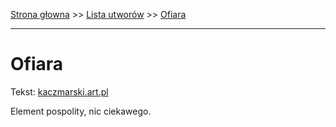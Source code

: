 [Strona głowna](../index.md) >> [Lista utworów](../list.md) >> [Ofiara](382.md)

---

# Ofiara

Tekst: [kaczmarski.art.pl](https://www.kaczmarski.art.pl/tworczosc/wiersze/ofiara/)

Element pospolity, nic ciekawego.